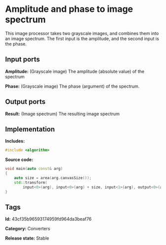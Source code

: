 # Amplitude and phase to image spectrum

This image processor takes two grayscale images, and combines them into an image spectrum. The first input is the amplitude, and the second input is the phase.

## Input ports

__Amplitude:__ (Grayscale image) The amplitude (absolute value) of the spectrum

__Phase:__ (Grayscale image) The phase (argument) of the spectrum.

## Output ports

__Result:__ (Image spectrum) The resulting image spectrum

## Implementation

__Includes:__ 

```c++
#include <algorithm>
```

__Source code:__ 

```c++
void main(auto const& arg)
{
	auto size = area(arg.canvasSize());
	std::transform(
	    input<0>(arg), input<0>(arg) + size, input<1>(arg), output<0>(arg), std::polar<double>);
}
```

## Tags

__Id:__ 43cf35b96593174959fd964da3beaf76

__Category:__ Converters

__Release state:__ Stable
